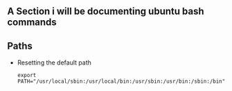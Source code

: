 ## A Section i will be documenting ubuntu bash commands

## Paths 

  - Resetting the default path

    ```
    export PATH="/usr/local/sbin:/usr/local/bin:/usr/sbin:/usr/bin:/sbin:/bin"
    ```